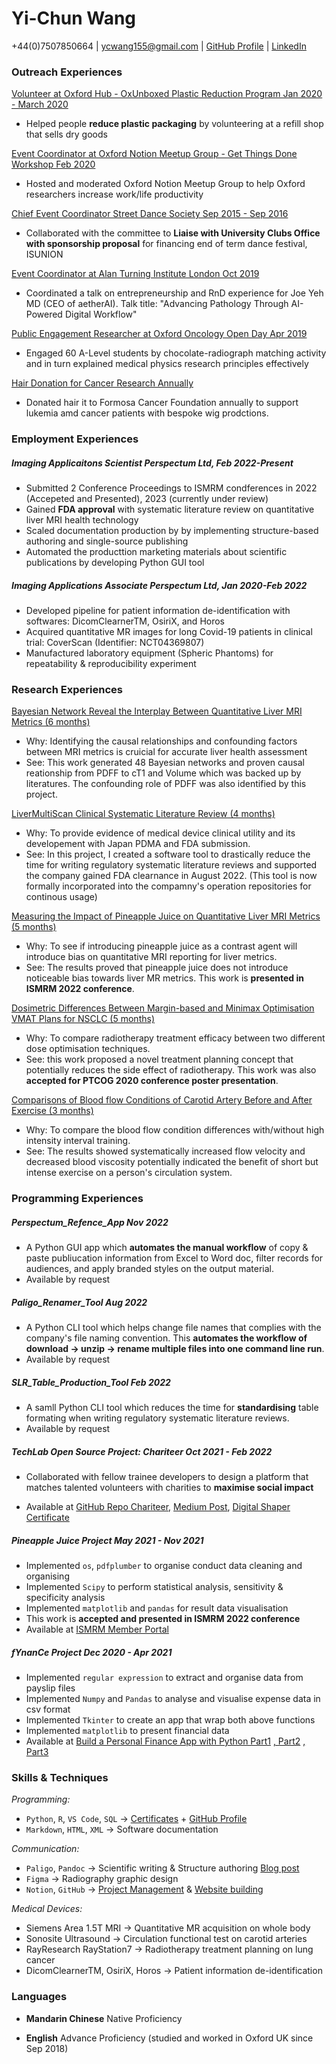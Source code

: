 # Yi-Chun Wang
+44(0)7507850664 |
[ycwang155@gmail.com](mailto:ycwang155@gmail.com) |
[GitHub Profile](https://github.com/WhySeeYC) |
[LinkedIn](https://www.linkedin.com/in/yi-chun-w/) 
<!--[[News Papers Press Coverage]{.ul}](https://www.notion.so/Press-Coverage-72810ef267d3492b9a5943869286da73)-->

### Outreach Experiences

[Volunteer at Oxford Hub - OxUnboxed Plastic Reduction Program Jan 2020 - March 2020](https://www.notion.so/OxUnboxed-Plastic-Reduction-d397a29e98704a23827181e11e19c12e)

- Helped people **reduce plastic packaging** by volunteering at a refill shop that sells dry goods


[Event Coordinator at Oxford Notion Meetup Group - Get Things Done Workshop Feb 2020](https://www.youtube.com/watch?v=ET5JZD7IzLQ)

- Hosted and moderated Oxford Notion Meetup Group to help Oxford researchers increase work/life productivity

<!-- ![NotionWorshop_Frontpage.png](YCV%2094de05c6bb12482784b5c7753bfe87b5/NotionWorshop_Frontpage.png) -->

[Chief Event Coordinator Street Dance Society Sep 2015 - Sep 2016](https://www.youtube.com/watch?v=xwuN6WZykl8)

- Collaborated with the committee to **Liaise with University Clubs Office with sponsorship proposal** for financing end of term dance festival, ISUNION


[Event Coordinator at Alan Turning Institute London Oct 2019](https://www.eventbrite.co.uk/e/advancing-pathology-through-ai-powered-digital-workflow-with-joe-yeh-tickets-73933584341?fbclid=IwAR1EOP5ECOdzsTRJqseIq-GGR0Kh66Mn6mEBixVmWyO_-T30O3fXYzisMEU&fbclid=IwAR2FUbRVZiXu3jBJ0VROPBPU_hKco5mGMDKf4AuLkCe8V4VJSm84Tnjx3LE)

- Coordinated a talk on entrepreneurship and RnD experience for Joe Yeh MD (CEO of aetherAI). Talk title: "Advancing Pathology Through AI-Powered Digital Workflow"

<!--  
![aetherAITalk.png](YCV%2094de05c6bb12482784b5c7753bfe87b5/aetherAITalk.png)

### AI in Digital Pathology —  Meet the Future Medicine
    
    Mr Joe Yeh, the CEO of AetherAI, will be giving us a talk at the Alan Turing Institute in London
    
    At his talk: Advancing Pathology Through AI-Powered Digital Workflow, you will learn about insights in digital pathology and industrial challenges faced in medical AI workflow. Furthermore, you can understand how his leadership and the dedication of the aetherAI team have won them one of the Ten Coolest Startups in Taiwan 2018!
    
    Date and Time: 17th October 2019, Thursday 14:00-15:00 BST
    
    Location: The Alan Turing Institute（British Library 96 Euston Road London NW1 2DB United Kingdom)
    
    Fee: Free entry
    
    Register at : [here](https://www.eventbrite.co.uk/e/advancing-pathology-through-ai-powered-digital-workflow-with-joe-yeh-tickets-73933584341?fbclid=IwAR1EOP5ECOdzsTRJqseIq-GGR0Kh66Mn6mEBixVmWyO_-T30O3fXYzisMEU&fbclid=IwAR2FUbRVZiXu3jBJ0VROPBPU_hKco5mGMDKf4AuLkCe8V4VJSm84Tnjx3LE) 
    
    Related Resources:[https://onlinelibrary.wiley.com/doi/abs/10.1111/exd.13891](https://onlinelibrary.wiley.com/doi/abs/10.1111/exd.13891?fbclid=IwAR19mfFycxuf5JDJs4Xy7MM6Hvplgr_ksdea65kug1t7AzSqf2CQFtfZHSw)
    
    ---
    
    ### 數位病理AI--預見未來的醫療
    
    葉肇元醫師，來自台灣雲象科技，將在10月17日與英國的生醫技學人在Alan Turing Institute舉辦分享與交流。
    
    葉醫師在本次Talk: Advancing Pathology Through AI-Powered Digital Workflow 中會與各位與會的來賓帶來過去兩年，雲象科技（AetherAI) 在數位病理AI尖端技術的研發成果，並且討論數位病理 AI 在世界生醫產業前景與挑戰。 敬請大家共襄盛舉。
    
    時間：October 17, 2019 星期四 下午2點至下午3點
    
    地點：The Alan Turing Institute（British Library 96 Euston Road London NW1 2DB United Kingdom）
    
    費用：免費
    
    報名請填寫：[表格](https://www.eventbrite.co.uk/e/advancing-pathology-through-ai-powered-digital-workflow-with-joe-yeh-tickets-73933584341?fbclid=IwAR1EOP5ECOdzsTRJqseIq-GGR0Kh66Mn6mEBixVmWyO_-T30O3fXYzisMEU&fbclid=IwAR2FUbRVZiXu3jBJ0VROPBPU_hKco5mGMDKf4AuLkCe8V4VJSm84Tnjx3LE)
    
    ---
    
    Words from Joe Yeh
    
    [敬請分享此資訊，邀請在英國的友人一起交流 ! ]
    
    我將在 10/17 於英國的 Alan Turing Institute 分享雲象科技在數位病理 AI 上的研發成果 ! 這是今年令我最感到興奮的一次演講機會。Alan Turing Institute 是英國頂尖的資料科學及 AI 研究機構。我的博士班研究主題也和 Alan Turing 在 pattern formation上面的理論工作有極高的關聯。我和實驗室同仁合作的文章標題裡面就有Turing 先生的名字, "Self‐organizing hair peg‐like structures from dissociated skin progenitor cells: [New insights for human hair follicle organoid engineering and Turing patterning in an asymmetric morphogenetic field](https://onlinelibrary.wiley.com/doi/abs/10.1111/exd.13891). 在這次的演講裡面，我會分享我們過去兩年內在數位病理AI最精華的研發成果，分享在尖端技術研究上做的努力，並討論數位病理 AI 的前景與挑戰。非常感謝在英國的台灣學人協助安排此次演講事宜，期待和在英學人有更多的交流機會!
    
    [#LondonTaiwaneseBiomedicalSociety倫敦台灣生物醫學學會](https://www.facebook.com/hashtag/londontaiwanesebiomedicalsociety%E5%80%AB%E6%95%A6%E5%8F%B0%E7%81%A3%E7%94%9F%E7%89%A9%E9%86%AB%E5%AD%B8%E5%AD%B8%E6%9C%83?source=feed_text&epa=HASHTAG)
    
    [#CambridgeTaiwaneseSociety劍橋大學台灣學生會](https://www.facebook.com/hashtag/cambridgetaiwanesesociety%E5%8A%8D%E6%A9%8B%E5%A4%A7%E5%AD%B8%E5%8F%B0%E7%81%A3%E5%AD%B8%E7%94%9F%E6%9C%83?source=feed_text&epa=HASHTAG)
    
    [#OxfordUniversityTaiwaneseStudentSociety牛津大學台灣學生會](https://www.facebook.com/hashtag/oxforduniversitytaiwanesestudentsociety%E7%89%9B%E6%B4%A5%E5%A4%A7%E5%AD%B8%E5%8F%B0%E7%81%A3%E5%AD%B8%E7%94%9F%E6%9C%83?source=feed_text&epa=HASHTAG)
    
    Facebook Event Page: [https://www.facebook.com/events/3072288132812220/](https://www.facebook.com/events/3072288132812220/)
 -->


[Public Engagement Researcher at Oxford Oncology Open Day Apr 2019](https://www.oncology.ox.ac.uk/news/oncology-open-day-2019)

- Engaged 60 A-Level students by chocolate-radiograph matching activity and in turn explained medical physics research principles effectively


[Hair Donation for Cancer Research  Annually](https://www.linkedin.com/posts/yi-chun-w_formosacancerfoundation-cancertreatment-chemotherapy-activity-6860905153906667520-dBdp?utm_source=share&utm_medium=member_desktop)

- Donated hair it to Formosa Cancer Foundation annually to support lukemia amd cancer patients with bespoke wig prodctions. 
<!--     
    ![HairDonation.JPG](YCV%2094de05c6bb12482784b5c7753bfe87b5/HairDonation.jpg) -->
    

<!-- 
---


## Other Experiences

### Personal English Tutor
#### Pai Han Foreign Language School 2016-2017

- Educational leadership: Student achieved 1st Prize in High School Enrolment Examination
- Content writing: Designed customized English courses and promoting materials for agency

### Regular Volunteer
#### EDA Hospital & Kaohsiung Armed Forced General Hospital

- Actively participate in charity services, fund raising, and direction guiding to visitors
 -->

<!--[OxUnboxed - Plastic Reduction](https://www.notion.so/OxUnboxed-Plastic-Reduction-d397a29e98704a23827181e11e19c12e)

### Personal Fitness Trainer
- Level C Personal Fitness Trainer Health Association R.O.C 2018 - 2020
-->

### Employment Experiences

##### Imaging Applicaitons Scientist Perspectum Ltd, Feb 2022-Present

- Submitted 2 Conference Proceedings to ISMRM condferences in 2022 (Accepeted and Presented), 2023 (currently under review)
- Gained **FDA approval** <!-- and Japan PDMA--> with systematic literature review on quantitative liver MRI health technology <!-- (SLR_Table_Production_Tool) -->
- Scaled documentation production by by implementing structure-based authoring and single-source publishing <!--(Paligo_Renamer_Tool)-->
- Automated the producttion marketing materials about scientific publications by developing Python GUI tool


<!-- 
- Producing 150+ image acquisition manuals for pharmaceutical companies including Akero, Eli Lilly, Bio89, Fractyl and Jassen / professional MR radiographers in 8 months 
    <!-- - Produced 2 blog posts in technical/scientific writing: [Technical Writing Tips & Tricks with Paligo](https://www.notion.so/Technical-Writing-Tips-Tricks-with-Paligo-f536e1443d744407834eae952c27f8c1), [Competitive Analysis Paligo vs MadCap Flare](https://whyseeyc.notion.site/Competitive-Analysis-Paligo-vs-MadCap-Flare-9624f9c96b1d4898b13ce8bbcee7b5c9)
    - Produced 1 Youtube tutorial in targeting audience: [Single Source Publishing with PowerPoint in 2 Applications](https://www.youtube.com/watch?v=WYJxbrqzxA8) 
- Designed graphics with `Figma` for **effective communication** with the SWE team 
- Automated laboratory equipment quarterly validation reports with `MATLAB LiveScript`
- Specialised in standardising sequence in major MR vendors (Siemens, Philips, GE)
- Produced conference presentation with `Markdown Preview Enhanced` `Mermaid` `Jupyter Notebook` (Accepted!)
- Designing Imaging Acquisition Help Center Website with `HTML`,`CSS` (predict to be launched in summer 2022) -->


##### Imaging Applications Associate Perspectum Ltd, Jan 2020-Feb 2022
- Developed pipeline for patient information de-identification with softwares: DicomClearnerTM, OsiriX, and Horos
- Acquired quantitative MR images for long Covid-19 patients in clinical trial: CoverScan (Identifier: NCT04369807)
- Manufactured laboratory equipment (Spheric Phantoms) for repeatability & reproducibility experiment
<!-- - Boosted record sustainability with healthcare data management software *Castor* and *MS CRM* (**4000+** scientific data-points, **250+** clients record)
- Harmonised communications across product application, customer support and science solutions teams  -->



<!-- ##### Clinical Intern Radiographer National Taiwan University Hospital 2017-2018
- Achieved **1st Prize out of 1800 candidates** during 2018 Radiographer Certificate Exam
- **Elected as the trainee representative** in NTUH annual assessment 2018
- Completed rotation in the departments of Diagnostic Imaging(4 Months), Nuclear Medicine(2 Months), and Radiotherapy(2 Months)
- Submitted 3 clinical case studies on imaging modalities including linear accelerator, mammography and ultrasound -->


<!-- ##### Research and Teaching Assistant, Medical Physics Lab, I-Shou University 2015-2017

- Responsible for demonstrating at dose calculation experiments; producing  experimental protocols
- Financed laboratory research grant by **liaising** with the Ministry of Educational and relevant school authorities -->

<!--
##### Personal English Tutor Pai Han Foreign Language School 2016-2017

- My student achieved full score in English during the high school enrolment exam 2017 and was accepted by Kaohsiung Municipal Kaohsiung Senior High School
Content writing: Designed customized English courses and promoting materials for agency
-->
<!--
##### Apprentice at Diagnostic Imaging Ward Kaohsiung General Hospital Summer 2016
- Shadowed ICU portable X-ray operation, CT imaging and MRI imaging
--->



### Research Experiences

[Bayesian Network Reveal the Interplay Between Quantitative Liver MRI Metrics (6 months)](https://www.linkedin.com/posts/yi-chun-w_worldradiographyday-mri-ismrm-activity-6995750947612147713-ggnI?utm_source=share&utm_medium=member_desktop)

- Why: Identifying the causal relationships and confounding factors between  MRI metrics is cruicial for accurate liver health assessment
- See: This work generated 48 Bayesian networks and proven causal reationship from PDFF to cT1 and Volume which was backed up by literatures. The confounding role of PDFF was also identified by this project. 


[LiverMultiScan Clinical Systematic Literature Review (4 months)]()

- Why: To provide evidence of medical device clinical utility and its developement with Japan PDMA and FDA submission.
- See: In this project, I created a software tool to drastically reduce the time for writing regulatory systematic literature reviews and supported the company gained FDA clearnance in August 2022. (This tool is now formally incorporated into the compamny's operation repositories for continous usage) <!-- and Japan PDM approval on XXXX (Date to confirm with Angela) -->


[Measuring the Impact of Pineapple Juice on Quantitative Liver MRI Metrics (5 months)](https://www.linkedin.com/posts/yi-chun-w_ismrm-mri-ismrm-activity-6899477468886249472-xuqk) 

- Why: To see if introducing pineapple juice as a contrast agent will introduce bias on quantitative MRI reporting for liver metrics.
- See: The results proved that pineapple juice does not introduce noticeable bias towards liver MR metrics. This work is **presented in ISMRM 2022 conference**.
<!-- - Skill: implemented Python libraries:`os`, `pdfplumber` to conduct data cleaning and organising; `Scipy` to perform statistical analysis, sensitivity & specificity analysis; `matplotlib` and `pandas` for result visualisation -->

[Dosimetric Differences Between Margin-based and Minimax Optimisation VMAT Plans for NSCLC (5 months)](https://www.linkedin.com/posts/yi-chun-w_ptcog-conference-research-activity-6635549271171141632-WEL6) 

- Why: To compare radiotherapy treatment efficacy between two different dose optimisation techniques.
- See: this work proposed a novel treatment planning concept that potentially reduces the side effect of radiotherapy. This work was also **accepted for PTCOG 2020 conference poster presentation**.
<!-- - Skill: visualized ionising radiation dose data to show tumour coverage with `Raystation 7`, `Python Pandas, Numpy` -->

[Comparisons of Blood flow Conditions of Carotid Artery Before and After Exercise (3 months)]()

- Why: To compare the blood flow condition differences with/without high intensity interval training.
- See: The results showed systematically increased flow velocity and decreased blood viscosity potentially indicated the benefit of short but intense exercise on a person's circulation system.
<!-- - Skill: implemented operation of portable `Sonosite Ultrasound` device -->









### Programming Experiences

##### Perspectum_Refence_App Nov 2022
- A Python GUI app which **automates the manual workflow** of copy & paste publiucation information from Excel to Word doc, filter records for audiences, and apply branded styles on the output material.
- Available by request


##### Paligo_Renamer_Tool Aug 2022

- A Python CLI tool which helps change file names that complies with the company's file naming convention. This **automates the workflow of download → unzip → rename multiple files into one command line run**.
- Available by request

##### SLR_Table_Production_Tool Feb 2022

- A samll Python CLI tool which reduces the time for **standardising** table formating when writing regulatory systematic literature reviews.
- Available by request


##### TechLab Open Source Project: Chariteer Oct 2021 - Feb 2022

- Collaborated with fellow trainee developers to design a platform that matches talented volunteers with charities to **maximise social impact**
<!-- - Responsible for project management with [GitHub Projects](https://github.com/WhySeeYC/Chariteer/projects/1) and data science implementation -->
- Available at [GitHub Repo Chariteer](https://github.com/WhySeeYC/Chariteer), [Medium Post](https://medium.com/@london_6354/chariteer-eb6a68b00ec1), [Digital Shaper Certificate](https://www.linkedin.com/posts/yi-chun-w_datascience-webdevelopment-uiux-activity-6905896800126144512-wCEv?utm_source=linkedin_share&utm_medium=member_desktop_web)

<!-- ##### Web-based Imaging Help Center project August 2021 - Present\
[This project is actively under development and is expected to launch in 2022.]()

- Established single-sopurce publishing pipeline for multiple formats: `HTML` and `PDF`
- Coupled `Figma Vector Graphic` and `CSS` to prototype website front end
- Strategising production, review, legal sign-off and deployment procedures across departments for user-facing software product manuals -->

##### Pineapple Juice Project May 2021 - Nov 2021

- Implemented `os`, `pdfplumber` to organise conduct data cleaning and organising
- Implemented `Scipy` to perform statistical analysis, sensitivity & specificity analysis
- Implemented `matplotlib` and `pandas` for result data visualisation
- This work is **accepted and presented in ISMRM 2022 conference**
- Available at [ISMRM Member Portal](https://youtu.be/e1ppwkVz9gU)
<!-- 
[blog](https://www.notion.so/Pineapple-Juice-Project-e532992cf4804f68aadcddb1d5cb82c3)  -->

##### fYnanCe Project Dec 2020 - Apr 2021


- Implemented `regular expression` to extract and organise data from payslip files
- Implemented `Numpy` and `Pandas` to analyse and visualise expense data in csv format
- Implemented `Tkinter` to create an app that wrap both above functions
- Implemented `matplotlib` to present financial data
- Available at [Build a Personal Finance App with Python Part1](https://www.notion.so/Build-a-Finance-App-with-Python-d11750a039ce43bd884912340d023247) 
[, Part2](https://www.notion.so/Build-a-Finance-App-with-Python-Part2-a7e192619eaf47bd966fc3ee686f96af)
[, Part3](https://www.notion.so/Build-a-Finance-App-with-Python-Part2-a7e192619eaf47bd966fc3ee686f96af)



<!-- 
### Publiucations
Bayesian Network Reveal the Interplay of Quantitative Liver MRI Metric, ISMRM 2023 Conference Proceeding -->

<!-- 
### STAR

- Leadership: I had the vision to improve our comapny's technical support capability by translating technical documentations into the native laguage for the patnering imaging center, I enroled a team to help me to deliver the vision with setting up translation/review pipeline, re-directing budget allocation and automate feedback collection mechanism. Today, we hit the milestones of supporting 5 major languages and received at least 10 pieces of positive feedback. Most importantly, we leverage one of the biggest strength here in Perspectum, a talent pool that consist of at least 28 nationalities. 
 -->




### Skills & Techniques

*Programming:* 

- `Python`, `R`, `VS Code`, `SQL` → [Certificates](https://www.coursera.org/account/accomplishments/certificate/Z43PPHUS2639) + [GitHub Profile](https://github.com/WhySeeYC)
- `Markdown`, `HTML`, `XML` → Software documentation


*Communication:*

- `Paligo`, `Pandoc` → Scientific writing & Structure authoring [Blog post](https://www.notion.so/Technical-Writing-Tips-Tricks-with-Paligo-f536e1443d744407834eae952c27f8c1) 
- `Figma` → Radiography graphic design
- `Notion`, `GitHub` → [Project Management](https://www.youtube.com/watch?v=ET5JZD7IzLQ) & [Website building](https://whyseeyc.notion.site/WhySeeYC-2b29b11f630c4b289d417e6a5232618c)

*Medical Devices:*

- Siemens Area 1.5T MRI → Quantitative MR acquisition on whole body
- Sonosite Ultrasound → Circulation functional test on carotid arteries
- RayResearch RayStation7 → Radiotherapy treatment planning on lung cancer
- DicomClearnerTM, OsiriX, Horos → Patient information de-identification

<!-- 
### Certificate & Achievement
May 2022 Joint Annual Meeting ISMRM-ESMRMB 2022 and the ISMRT 31st Annual Meeting 
Feb 2022 Digital Shaper Certificate, TechLab London
Jul 2021  HTML Essential Training, LinkedIn Learning
Mar 2021 Python Data Structure, Coursera
Mar 2021 GDPR Awareness, Flexebee CPD Accredited
Mar 2021 Duty OF Candour, Flexebee CPD Accredited
Mar 2021 Safeguarding Children Awareness, Flexebee CPD Accredited
Mar 2021 Safegurading Adult Awareness, Flexebee CPD Accredited
Mar 2021 DIabetes Awareness, Flexebee CPD Accredited
Mar 2021 Information Governance Awareness, Flexebee CPD Accredited
Mar 2021 Lone Working Awareness, Flexebee CPD Accredited
Mar 2021 Fall Prevention Awareness, Flexebee CPD Accredited
Mar 2021 Fire Safety Awareness, Flexebee CPD Accredited
Mar 2021 Mental Health Awareness, Flexebee CPD Accredited
Mar 2021 Age Verification Awareness, Flexebee CPD Accredited
Mar 2021 Health and Safety Awareness, Flexebee CPD Accredited
Mar 2021 Manual Handling of Inanimate Object Awareness, Flexebee CPD Accredited
Mar 2021 Risk Assessment Awareness, Flexebee CPD Accredited
Mar 2021 Equality and Diversity, Flexebee CPD Accredited
Mar 2021 Emergency First Aid Awareness, Flexebee CPD Accredited
Mar 2021 Infection Control Advanced, Flexebee CPD Accredited
Mar 2021 Coronavirus Awareness anf Infection Control, Flexebee CPD Accredited
Mar 2021 Moving and Handling of People Awareness, Flexebee CPD Accredited
Feb 2021 Standard and Enhenced DBS Background Checked, Disclosure and Baring Service
Nov 2020 Completion of MRI Operation Training, Perspectum Ltd
Oct 2020 Programming for Everybody, Coursera
Mar 2020 Good Clinical Practice (GCP) Training, Perspectum Ltd
Feb 2020 Security Awareness, CybSafe
Aug 2019 Statistics and Python Essentials, LinkedIn Learning
Jan 2019 Research Skills Training Certificate for MPLS Division, University of Oxford
Aug 2018 Medical Radiation Technologist Certificate, Ministry of Health and Welfare of the Republic of China (Taiwan) -->



### Languages

- **Mandarin Chinese** Native Proficiency
    
- **English** Advance Proficiency (studied and worked in Oxford UK since Sep 2018)


<!-- 
### Education

|University of Oxford |I-Shou University|
|--------------------|-------------------|
|MSc Radiation Biology (2018~2019)|BSc Medical Imaging and Radiology Sciences (2014~2018)|
|Merit|GPA 4.0|
|Master thesis accepted for 59th PTCOG conference presentation|Fully-funded bachelor's degree| -->
 
<!-- (Master's degree completed in English in Oxford) -->
    
<!-- **Korean** *Basic Proficiency*-->

<!--
### University of Oxford 

#### DPhil Engineering Sciences
**Oct 2021 -- Present**

### University of Oxford
#### MSc Radiation Biology
**Merit**   **2018~2019** 

<expert>
- Knowledge
    1. Physics and Chemistry of Radiation Action
    2. Molecular Radiation Biolgy
    3. Cellular Radiation Biology
    4. Normal Tissue and Applied Radiation Biology
    5. Whole-Body Exposure and Carcinogenesis
    6. Radiation Epidemiology and Statistics
    7. Imaging Technologies
    8. Tumour Microenviroment
    9. Applications of Radiotherapy
    10. Translational Radiation Biology
    11. Clinical Radiation Biology
    12. Radiation Protection
    13. Written Essay: *How can tumour vasculature influence the response to radiotherapy*
    14. Dissertation: [*Dosimetric Differences Between margin-based and Minimax Optimisation VMAT plans in NSCLC*](https://lyanwaston.wixsite.com/ycwhysee/education)
- Reference & Transcript
    - Prof Frank Van den Heuvel
    - Dr Bleddyn Jones
    - Dr Mark A Hill
    
    Reference letters and transcript are available by [request](mailto:ycwang155@gmail.com) 
    


### I-Shou University
#### BSc Medical Imaging and Radiology Sciences
**GPA 4.0    2014~2018**

<Expert>
- Knowledge
    
    *[Three-Dimensional Conformal Radiotherapy Treatment Planning for NPC, Prostate and Breast Cancers](https://lyanwaston.wixsite.com/ycwhysee/education)*
    
    *[Comparisons of Blood Condition of Common Carotid Artery Before and After Exercise with Sonosite Ultrasound](https://lyanwaston.wixsite.com/ycwhysee/education)*
    
    
- Reference & Transcript
    - Prof Liyun Chang
    
    Reference letters and transcript are available by [request](mailto:ycwang155@gmail.com) 
-->    


